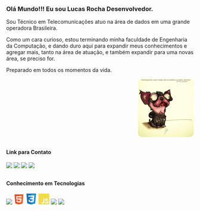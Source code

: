 ### Olá Mundo!!! Eu sou Lucas Rocha Desenvolvedor.  
   Sou Técnico em Telecomunicações atuo na área de dados em uma grande operadora Brasileira.

   Como um cara curioso, estou terminando minha faculdade de Engenharia da Computação, e dando duro aqui para expandir meus conhecimentos e agregar mais, tanto na área de atuação, e também expandir para uma novas área, se preciso for.

   Preparado em todos os momentos da vida.
 <div id="logo" align="right" style="max-width: 100%;">
   <img width="150" style="" src="https://github.com/lcrochaDEV/lcrochaDEV/blob/main/Pug/Lucas%20Pug_iii.png">

</div><!--LOGO-->
  
##
#### Link para Contato
<div id="redes">
  <a href="https://www.linkedin.com/in/lucas-rocha-382969241/"><img width="30" src="https://cdn-icons-png.flaticon.com/512/1384/1384171.png"><a>
  <a href="mailto:guitarralcs@gmail.com"><img width="30" src="https://cdn-icons-png.flaticon.com/512/3178/3178232.png"><a>
  <a href="https://www.youtube.com/channel/UCfz-WAT8QOtWa06zGJVz5CQ"><img width="30" src="https://cdn-icons-png.flaticon.com/512/747/747888.png"><a>
  <a href="https://cursos.alura.com.br/user/guitarralcs"><img width="30" src="https://play-lh.googleusercontent.com/IDLZXWHLCVun428g_YGnR2HgnoIUlIRNfkmEEM0hmrzhBKZrhJ5UwM0_eHaWQT4gXAs=w240-h480-rw"><a>
</div><!-- REDES-->

##
#### Conhecimento em Tecnologias
<div id="ling">  
  <img width="30" src="https://cdn.icon-icons.com/icons2/2415/PNG/512/c_line_logo_icon_146612.png" style="max-width: 100%;">
  <img width="28" src="https://raw.githubusercontent.com/devicons/devicon/master/icons/html5/html5-original.svg" style="max-width: 100%;">
  <img width="30" src="https://raw.githubusercontent.com/devicons/devicon/master/icons/css3/css3-original.svg" style="max-width: 100%;">
  <img width="30" src="https://raw.githubusercontent.com/devicons/devicon/master/icons/javascript/javascript-plain.svg" style="max-width: 100%;">
  <img width="40" src="https://plugins.jetbrains.com/files/18897/166369/icon/pluginIcon.svg" style="max-width: 100%;">
  <img width="30" src="https://upload.wikimedia.org/wikipedia/commons/a/a7/React-icon.svg" style="max-width: 100%;"> 
  <!--<img width="30" src="https://dircom.portaldaindustria.com.br/torneiro-de-robotica-2018/assets/imgs/FogueteAnimado.gif">-->
</div><!-- LINGUAGENS-->

<!--
<div>
<a href="https://github.com/lcrochaDEV">
<img height="180em" src="https://github-readme-stats.vercel.app/api/top-langs/?username=lcrochaDEV&layout=compact&langs_count=7&theme=dracula"/>
<img height="180em" src="https://github-readme-stats.vercel.app/api?username=lcrochaDEV&show_icons=true&theme=dracula&include_all_commits=true&count_private=true"/>
</div>
-->
<!--
**lcrochaDEV/lcrochaDEV** is a ✨ _special_ ✨ repository because its `README.md` (this file) appears on your GitHub profile.
MARKDOWN
LINK MAIS IMAGEN
[![c](https://cdn-icons-png.flaticon.com/512/1384/1384171.png)](https://www.linkedin.com/in/lucas-rocha-382969241/)
Here are some ideas to get you started:

- 🔭 I’m currently working on ...
- 🌱 I’m currently learning ...
- 👯 I’m looking to collaborate on ...
- 🤔 I’m looking for help with ...
- 💬 Ask me about ...
- 📫 How to reach me: ...
- 😄 Pronouns: ...
- ⚡ Fun fact: ...

SITE DE MARKDOWN
https://gist.github.com/AlexandreQuintela/168e6fa0b6fc5c740c8658c9a5086914

-->


